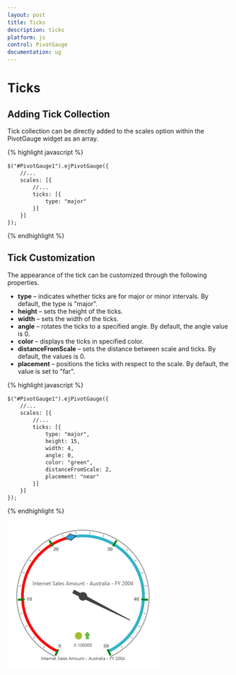 ```yaml
---
layout: post
title: Ticks
description: ticks
platform: js
control: PivotGauge
documentation: ug
---
```


# Ticks

## Adding Tick Collection

Tick collection can be directly added to the scales option within the PivotGauge widget as an array.

{% highlight javascript %}

    $("#PivotGauge1").ejPivotGauge({
        //...
        scales: [{
            //...
            ticks: [{
                type: "major"
            }]
        }]
    });

{% endhighlight %}

## Tick Customization

The appearance of the tick can be customized through the following properties.

* **type** – indicates whether ticks are for major or minor intervals. By default, the type is "major".
* **height** – sets the height of the ticks.
* **width** – sets the width of the ticks.
* **angle** – rotates the ticks to a specified angle. By default, the angle value is 0.
* **color** – displays the ticks in specified color.
* **distanceFromScale** – sets the distance between scale and ticks. By default, the values is 0.
* **placement** – positions the ticks with respect to the scale.  By default, the value is set to "far".

{% highlight javascript %}

    $("#PivotGauge1").ejPivotGauge({
        //...
        scales: [{
            //...
            ticks: [{
                type: "major",
                height: 15,
                width: 4,
                angle: 0,
                color: "green",
                distanceFromScale: 2,
                placement: "near"
            }]
        }]
    });

{% endhighlight %}

![](Ticks/TickCustomization.png) 

